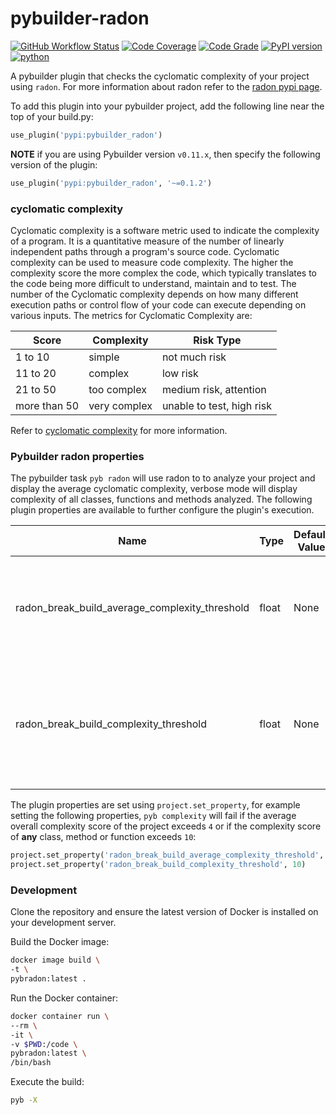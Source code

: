 # pybuilder-radon #
[![GitHub Workflow Status](https://github.com/soda480/pybuilder-radon/workflows/build/badge.svg)](https://github.com/soda480/pybuilder-radon/actions)
[![Code Coverage](https://codecov.io/gh/soda480/pybuilder-radon/branch/main/graph/badge.svg)](https://codecov.io/gh/soda480/pybuilder-radon)
[![Code Grade](https://www.code-inspector.com/project/19887/status/svg)](https://frontend.code-inspector.com/project/19887/dashboard)
[![PyPI version](https://badge.fury.io/py/pybuilder-radon.svg)](https://badge.fury.io/py/pybuilder-radon)
[![python](https://img.shields.io/badge/python-3.9-teal)](https://www.python.org/downloads/)

A pybuilder plugin that checks the cyclomatic complexity of your project using `radon`. For more information about radon refer to the [radon pypi page](https://pypi.org/project/radon/).

To add this plugin into your pybuilder project, add the following line near the top of your build.py:
```python
use_plugin('pypi:pybuilder_radon')
```

**NOTE** if you are using Pybuilder version `v0.11.x`, then specify the following version of the plugin:
```python
use_plugin('pypi:pybuilder_radon', '~=0.1.2')
```

### cyclomatic complexity ###

Cyclomatic complexity is a software metric used to indicate the complexity of a program. It is a quantitative measure of the number of linearly independent paths through a program's source code. Cyclomatic complexity can be used to measure code complexity. The higher the complexity score the more complex the code, which typically translates to the code being more difficult to understand, maintain and to test. The number of the Cyclomatic complexity depends on how many different execution paths or control flow of your code can execute depending on various inputs. The metrics for Cyclomatic Complexity are:

Score | Complexity | Risk Type
-- | -- | --
1 to 10 | simple | not much risk
11 to 20 | complex | low risk
21 to 50 | too complex | medium risk, attention
more than 50 | very complex | unable to test, high risk

Refer to [cyclomatic complexity](https://www.c-sharpcorner.com/article/code-metrics-cyclomatic-complexity/) for more information.

### Pybuilder radon properties ###

The pybuilder task `pyb radon` will use radon to to analyze your project and display the average cyclomatic complexity, verbose mode will display complexity of all classes, functions and methods analyzed. The following plugin properties are available to further configure the plugin's execution.

Name | Type | Default Value | Description
-- | -- | -- | --
radon_break_build_average_complexity_threshold | float | None | Fail build if overall average complexity is greater than the specified threshold
radon_break_build_complexity_threshold | float | None | Fail build if complexity of any class, function or method exceeds the specified threshold

The plugin properties are set using `project.set_property`, for example setting the following properties, `pyb complexity` will fail if the average overall complexity score of the project exceeds `4` or if the complexity score of **any** class, method or function exceeds `10`:

```Python
project.set_property('radon_break_build_average_complexity_threshold', 4)
project.set_property('radon_break_build_complexity_threshold', 10)
```

### Development ###

Clone the repository and ensure the latest version of Docker is installed on your development server.

Build the Docker image:
```sh
docker image build \
-t \
pybradon:latest .
```

Run the Docker container:
```sh
docker container run \
--rm \
-it \
-v $PWD:/code \
pybradon:latest \
/bin/bash
```

Execute the build:
```sh
pyb -X
```